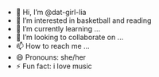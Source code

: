 - 👋 Hi, I’m @dat-girl-lia
- 👀 I’m interested in basketball and reading
- 🌱 I’m currently learning ...
- 💞️ I’m looking to collaborate on ...
- 📫 How to reach me ...
- 😄 Pronouns: she/her
- ⚡ Fun fact: i love music

<!---
dat-girl-lia/dat-girl-lia is a ✨ special ✨ repository because its `README.md` (this file) appears on your GitHub profile.
You can click the Preview link to take a look at your changes.
--->
